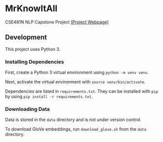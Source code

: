 # MrKnowItAll
CSE481N NLP Capstone Project [(Project Webpage)](https://tgilbrough.github.io/cse481n-blog/)

## Development

This project uses Python 3.

### Installing Dependencies

First, create a Python 3 virtual environment using `python -m venv venv`.

Next, activate the virtual environment with `source venv/bin/activate`.

Dependencies are listed in `requirements.txt`. They can be installed with `pip`
by using `pip install -r requirements.txt`.

### Downloading Data

Data is stored in the `data` directory and is not under version control.

To download GloVe embeddings, run `download_glove.sh` from the `data` directory.

